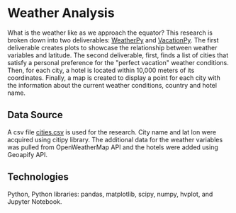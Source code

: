 # Weather Analysis
What is the weather like as we approach the equator? This research is broken down into two deliverables: [WeatherPy](WeatherPy/WeatherPy.ipynb) and [VacationPy](VacationPy/output_data). The first deliverable creates plots to showcase the relationship between weather variables and latitude. The second deliverable, first, finds a list of cities that satisfy a personal preference for the "perfect vacation" weather conditions. Then, for each city, a hotel is located within 10,000 meters of its coordinates. Finally, a map is created to display a point for each city with the information about the current weather conditions, country and hotel name. 

## Data Source
A csv file [cities.csv](WeatherPy/output_data/cities.csv) is used for the research.  City name and lat lon were acquired using citipy library. The additional data for the weather variables was pulled from OpenWeatherMap API and the hotels were added using Geoapify API. 

## Technologies
Python, Python libraries: pandas, matplotlib, scipy, numpy, hvplot, and Jupyter Notebook.